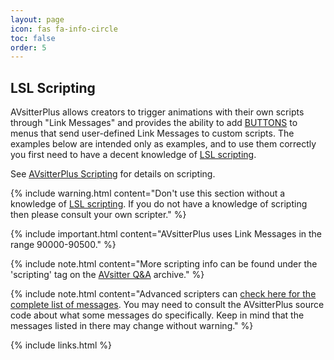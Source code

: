 ```yaml
---
layout: page
icon: fas fa-info-circle
toc: false
order: 5
---
```


## LSL Scripting

AVsitterPlus allows creators to trigger animations with their own scripts through "Link Messages" and provides the ability to add [BUTTONS](/avsitterplus_avp_positions.html#button) to menus that send user-defined Link Messages to custom scripts. The examples below are intended only as examples, and to use them correctly you first need to have a decent knowledge of [LSL scripting](http://wiki.secondlife.com/wiki/LSL_Portal).

See [AVsitterPlus Scripting](/avsitterplus_scripting.html) for details on scripting.

{% include warning.html content="Don't use this section without a knowledge of [LSL scripting](http://wiki.secondlife.com/wiki/LSL_Portal). If you do not have a knowledge of scripting then please consult your own scripter." %}

{% include important.html content="AVsitterPlus uses Link Messages in the range 90000-90500." %}

{% include note.html content="More scripting info can be found under the 'scripting' tag on the [AVsitter Q&A](https://avsitter.com/qa/tag/scripting) archive." %}

{% include note.html content="Advanced scripters can [check here for the complete list of messages](https://github.com/AVsitterPlus/AVsitterPlus/blob/master/AVsitterPlus/avsitterplus_link_message_reference.md). You may need to consult the AVsitterPlus source code about what some messages do specifically. Keep in mind that the messages listed in there may change without warning." %}

{% include links.html %}
